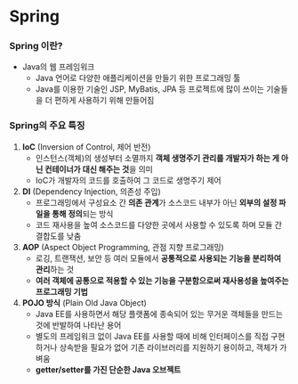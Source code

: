 # Spring
### Spring 이란?
* Java의 웹 프레임워크
  * Java 언어로 다양한 애플리케이션을 만들기 위한 프로그래밍 툴
  * Java를 이용한 기술인 JSP, MyBatis, JPA 등 프로젝트에 많이 쓰이는 기술들을 더 편하게 사용하기 위해 만들어짐
### Spring의 주요 특징
1. **IoC** (Inversion of Control, 제어 반전)
    * 인스턴스(객체)의 생성부터 소멸까지 **객체 생명주기 관리를 개발자가 하는 게 아닌 컨테이너가 대신 해주는 것**을 의미
    * IoC가 개발자의 코드를 호출하여 그 코드로 생명주기 제어
2. **DI** (Dependency Injection, 의존성 주입)
    * 프로그래밍에서 구성요소 간 **의존 관계**가 소스코드 내부가 아닌 **외부의 설정 파일을 통해 정의**되는 방식
    * 코드 재사용을 높여 소스코드를 다양한 곳에서 사용할 수 있도록 하며 모듈 간 결합도를 낮춤
3. **AOP** (Aspect Object Programming, 관점 지향 프로그래밍)
    * 로깅, 트랜잭션, 보안 등 여러 모듈에서 **공통적으로 사용되는 기능을 분리하여 관리**하는 것
    * **여러 객체에 공통으로 적용할 수 있는 기능을 구분함으로써 재사용성을 높여주는 프로그래밍 기법**
4. **POJO 방식** (Plain Old Java Object)
    * Java EE를 사용하면서 해당 플랫폼에 종속되어 있는 무거운 객체들을 만드는 것에 반발하여 나타난 용어
    * 별도의 프레임워크 없이 Java EE를 사용할 때에 비해 인터페이스를 직접 구현하거나 상속받을 필요가 없어 기존 라이브러리를 지원하기 용이하고, 객체가 가벼움
    * **getter/setter를 가진 단순한 Java 오브젝트**
